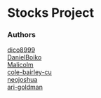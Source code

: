 # Stocks Project

### Authors

[dico8999](https://github.com/dico8999) \
[DanielBoiko](https://github.com/DanielBoiko) \
[Malicolm](https://github.com/malicolm) \
[cole-bairley-cu](https://github.com/cole-bairley-cu) \
[neojoshua](https://github.com/neojoshua) \
[ari-goldman](https://github.com/ari-goldman)
